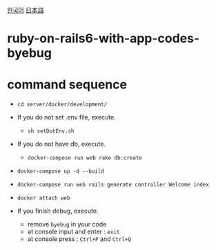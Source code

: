 [한국어](README.kr.md)
[日本語](README.jp.md)
# ruby-on-rails6-with-app-codes-byebug

# command sequence
- `cd server/docker/development/`

- If you do not set .env file, execute.
  - `sh setDotEnv.sh`

- If you do not have db, execute.
  - `docker-compose run web rake db:create`

- `docker-compose up -d --build`

- `docker-compose run web rails generate controller Welcome index`
- `docker attach web`
- If you finish debug, execute.
  - remove `byebug` in your code
  - at console input and enter : `exit`
  - at console press : `Ctrl+P` and `Ctrl+Q`